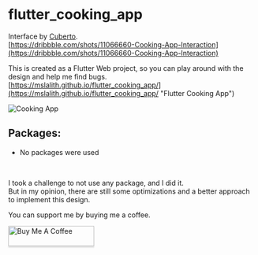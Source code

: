 # flutter_cooking_app


Interface by [Cuberto](https://dribbble.com/cuberto).<br>
[https://dribbble.com/shots/11066660-Cooking-App-Interaction](https://dribbble.com/shots/11066660-Cooking-App-Interaction)

This is created as a Flutter Web project, so you can play around with the design and help me find bugs.<br>
[https://mslalith.github.io/flutter_cooking_app/](https://mslalith.github.io/flutter_cooking_app/ "Flutter Cooking App")

![Cooking App](https://github.com/mslalith/flutter_cooking_app/blob/master/example/cooking.gif)

## Packages:

- No packages were used

<br>

I took a challenge to not use any package, and I did it.<br>
But in my opinion, there are still some optimizations and a better approach to implement this design.<br>

You can support me by buying me a coffee.

<a href="https://www.buymeacoffee.com/msLalith" target="_blank"><img src="https://www.buymeacoffee.com/assets/img/custom_images/orange_img.png" alt="Buy Me A Coffee" style="height: 41px !important;width: 174px !important;box-shadow: 0px 3px 2px 0px rgba(190, 190, 190, 0.5) !important;-webkit-box-shadow: 0px 3px 2px 0px rgba(190, 190, 190, 0.5) !important;" ></a>
